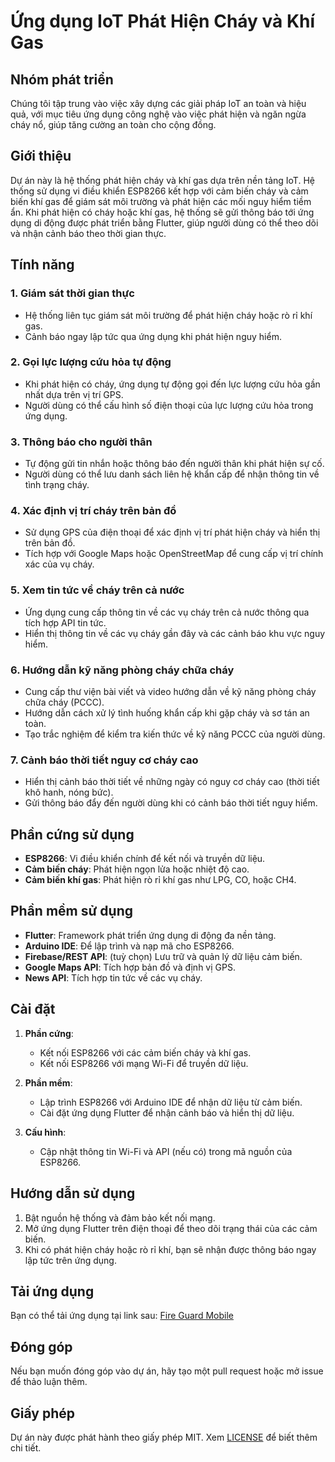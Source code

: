 # Ứng dụng IoT Phát Hiện Cháy và Khí Gas

## Nhóm phát triển

Chúng tôi tập trung vào việc xây dựng các giải pháp IoT an toàn và hiệu quả, với mục tiêu ứng dụng công nghệ vào việc phát hiện và ngăn ngừa cháy nổ, giúp tăng cường an toàn cho cộng đồng.

## Giới thiệu

Dự án này là hệ thống phát hiện cháy và khí gas dựa trên nền tảng IoT. Hệ thống sử dụng vi điều khiển ESP8266 kết hợp với cảm biến cháy và cảm biến khí gas để giám sát môi trường và phát hiện các mối nguy hiểm tiềm ẩn. Khi phát hiện có cháy hoặc khí gas, hệ thống sẽ gửi thông báo tới ứng dụng di động được phát triển bằng Flutter, giúp người dùng có thể theo dõi và nhận cảnh báo theo thời gian thực.

## Tính năng

### 1. Giám sát thời gian thực
- Hệ thống liên tục giám sát môi trường để phát hiện cháy hoặc rò rỉ khí gas.
- Cảnh báo ngay lập tức qua ứng dụng khi phát hiện nguy hiểm.

### 2. Gọi lực lượng cứu hỏa tự động
- Khi phát hiện có cháy, ứng dụng tự động gọi đến lực lượng cứu hỏa gần nhất dựa trên vị trí GPS.
- Người dùng có thể cấu hình số điện thoại của lực lượng cứu hỏa trong ứng dụng.

### 3. Thông báo cho người thân
- Tự động gửi tin nhắn hoặc thông báo đến người thân khi phát hiện sự cố.
- Người dùng có thể lưu danh sách liên hệ khẩn cấp để nhận thông tin về tình trạng cháy.

### 4. Xác định vị trí cháy trên bản đồ
- Sử dụng GPS của điện thoại để xác định vị trí phát hiện cháy và hiển thị trên bản đồ.
- Tích hợp với Google Maps hoặc OpenStreetMap để cung cấp vị trí chính xác của vụ cháy.

### 5. Xem tin tức về cháy trên cả nước
- Ứng dụng cung cấp thông tin về các vụ cháy trên cả nước thông qua tích hợp API tin tức.
- Hiển thị thông tin về các vụ cháy gần đây và các cảnh báo khu vực nguy hiểm.

### 6. Hướng dẫn kỹ năng phòng cháy chữa cháy
- Cung cấp thư viện bài viết và video hướng dẫn về kỹ năng phòng cháy chữa cháy (PCCC).
- Hướng dẫn cách xử lý tình huống khẩn cấp khi gặp cháy và sơ tán an toàn.
- Tạo trắc nghiệm để kiểm tra kiến thức về kỹ năng PCCC của người dùng.

### 7. Cảnh báo thời tiết nguy cơ cháy cao
- Hiển thị cảnh báo thời tiết về những ngày có nguy cơ cháy cao (thời tiết khô hanh, nóng bức).
- Gửi thông báo đẩy đến người dùng khi có cảnh báo thời tiết nguy hiểm.

## Phần cứng sử dụng

- **ESP8266**: Vi điều khiển chính để kết nối và truyền dữ liệu.
- **Cảm biến cháy**: Phát hiện ngọn lửa hoặc nhiệt độ cao.
- **Cảm biến khí gas**: Phát hiện rò rỉ khí gas như LPG, CO, hoặc CH4.

## Phần mềm sử dụng

- **Flutter**: Framework phát triển ứng dụng di động đa nền tảng.
- **Arduino IDE**: Để lập trình và nạp mã cho ESP8266.
- **Firebase/REST API**: (tuỳ chọn) Lưu trữ và quản lý dữ liệu cảm biến.
- **Google Maps API**: Tích hợp bản đồ và định vị GPS.
- **News API**: Tích hợp tin tức về các vụ cháy.

## Cài đặt

1. **Phần cứng**:
   - Kết nối ESP8266 với các cảm biến cháy và khí gas.
   - Kết nối ESP8266 với mạng Wi-Fi để truyền dữ liệu.

2. **Phần mềm**:
   - Lập trình ESP8266 với Arduino IDE để nhận dữ liệu từ cảm biến.
   - Cài đặt ứng dụng Flutter để nhận cảnh báo và hiển thị dữ liệu.
   
3. **Cấu hình**:
   - Cập nhật thông tin Wi-Fi và API (nếu có) trong mã nguồn của ESP8266.

## Hướng dẫn sử dụng

1. Bật nguồn hệ thống và đảm bảo kết nối mạng.
2. Mở ứng dụng Flutter trên điện thoại để theo dõi trạng thái của các cảm biến.
3. Khi có phát hiện cháy hoặc rò rỉ khí, bạn sẽ nhận được thông báo ngay lập tức trên ứng dụng.

## Tải ứng dụng

Bạn có thể tải ứng dụng tại link sau: [Fire Guard Mobile](https://github.com/NguyenMinhDuc163?tab=packages&repo_name=Fire-guard-mobile)

## Đóng góp

Nếu bạn muốn đóng góp vào dự án, hãy tạo một pull request hoặc mở issue để thảo luận thêm.

## Giấy phép

Dự án này được phát hành theo giấy phép MIT. Xem [LICENSE](./LICENSE) để biết thêm chi tiết.
